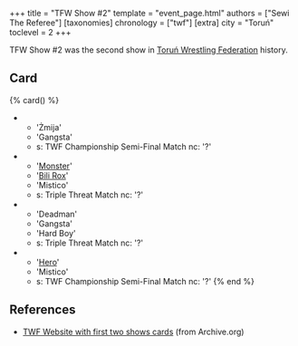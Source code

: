 +++
title = "TFW Show #2"
template = "event_page.html"
authors = ["Sewi The Referee"]
[taxonomies]
chronology = ["twf"]
[extra]
city = "Toruń"
toclevel = 2
+++

TFW Show #2 was the second show in [Toruń Wrestling Federation](@/o/twf.md) history. 

## Card

{% card() %}
- - 'Żmija'
  - 'Gangsta'
  - s: TWF Championship Semi-Final Match
    nc: '?'
- - '[Monster](@/w/chris-hunter.md)'
  - '[Bili Rox](@/w/corin-mear.md)'
  - 'Mistico'
  - s: Triple Threat Match
    nc: '?'
- - 'Deadman'
  - 'Gangsta'
  - 'Hard Boy'
  - s: Triple Threat Match
    nc: '?'
- - '[Hero](@/w/pj-blake.md)' 
  - 'Mistico'
  - s: TWF Championship Semi-Final Match
    nc: '?'
{% end %}

## References

* [TWF Website with first two shows cards](https://web.archive.org/web/20111002095507/http://twf.npx.pl/news.php) (from Archive.org)
